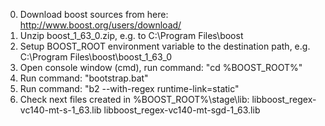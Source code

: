 0. Download boost sources from here: http://www.boost.org/users/download/
1. Unzip boost_1_63_0.zip, e.g. to C:\\Program Files\\boost
2. Setup BOOST_ROOT environment variable to the destination path, e.g. C:\\Program Files\\boost\\boost_1_63_0
3. Open console window (cmd), run command: "cd %BOOST_ROOT%"
4. Run command: "bootstrap.bat"
5. Run command: "b2 --with-regex runtime-link=static"
6. Check next files created in %BOOST_ROOT%\\stage\\lib:
	libboost_regex-vc140-mt-s-1_63.lib
	libboost_regex-vc140-mt-sgd-1_63.lib
